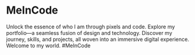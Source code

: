 # MeInCode
 Unlock the essence of who I am through pixels and code. Explore my portfolio—a seamless fusion of design and technology. Discover my journey, skills, and projects, all woven into an immersive digital experience. Welcome to my world. #MeInCode
